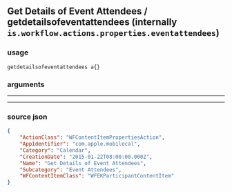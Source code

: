 
## Get Details of Event Attendees / getdetailsofeventattendees (internally `is.workflow.actions.properties.eventattendees`)



### usage
```
getdetailsofeventattendees a{}
```

### arguments

---



---

### source json

```json
{
	"ActionClass": "WFContentItemPropertiesAction",
	"AppIdentifier": "com.apple.mobilecal",
	"Category": "Calendar",
	"CreationDate": "2015-01-22T08:00:00.000Z",
	"Name": "Get Details of Event Attendees",
	"Subcategory": "Event Attendees",
	"WFContentItemClass": "WFEKParticipantContentItem"
}
```
